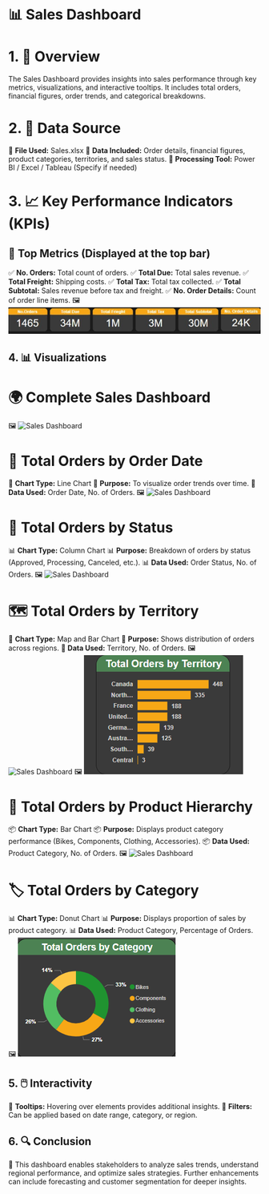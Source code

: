 ﻿# 📊 Sales Dashboard

# 1. 📝 Overview
The Sales Dashboard provides insights into sales performance through key metrics, visualizations, and interactive tooltips. It includes total orders, financial figures, order trends, and categorical breakdowns.

# 2. 📂 Data Source
📌 **File Used:** Sales.xlsx
📌 **Data Included:** Order details, financial figures, product categories, territories, and sales status.
📌 **Processing Tool:** Power BI / Excel / Tableau (Specify if needed)

# 3. 📈 Key Performance Indicators (KPIs)
## 🎯 Top Metrics (Displayed at the top bar)
✅ **No. Orders:** Total count of orders.
✅ **Total Due:** Total sales revenue.
✅ **Total Freight:** Shipping costs.
✅ **Total Tax:** Total tax collected.
✅ **Total Subtotal:** Sales revenue before tax and freight.
✅ **No. Order Details:** Count of order line items.
🖼️ ![Sales Dashboard](Images/Cards.jpg)

## 4. 📊 Visualizations
# 🌍 Complete Sales Dashboard
🖼️ ![Sales Dashboard](Images/salesdashboard.jpg)

# 📆 Total Orders by Order Date
📌 **Chart Type:** Line Chart
📌 **Purpose:** To visualize order trends over time.
📌 **Data Used:** Order Date, No. of Orders.
🖼️ ![Sales Dashboard](Images/linechart.png)


# 📌 Total Orders by Status
📊 **Chart Type:** Column Chart
📊 **Purpose:** Breakdown of orders by status (Approved, Processing, Canceled, etc.).
📊 **Data Used:** Order Status, No. of Orders.
🖼️ ![Sales Dashboard](Images/columnchart.png)


# 🗺️ Total Orders by Territory
📍 **Chart Type:** Map and Bar Chart
📍 **Purpose:** Shows distribution of orders across regions.
📍 **Data Used:** Territory, No. of Orders.
🖼️ ![Sales Dashboard](Images/Map.png)
🖼️ ![Sales Dashboard](Images/salestooltip1.png)


# 🛒 Total Orders by Product Hierarchy
📦 **Chart Type:** Bar Chart
📦 **Purpose:** Displays product category performance (Bikes, Components, Clothing, Accessories).
📦 **Data Used:** Product Category, No. of Orders.
🖼️ ![Sales Dashboard](Images/barchart.png)


# 🏷️ Total Orders by Category
📊 **Chart Type:** Donut Chart
📊 **Purpose:** Displays proportion of sales by product category.
📊 **Data Used:** Product Category, Percentage of Orders.
🖼️ ![Sales Dashboard](Images/salestooltip2.png)

## 5. 🖱️ Interactivity
🎯 **Tooltips:** Hovering over elements provides additional insights.
🎯 **Filters:** Can be applied based on date range, category, or region.
## 6. 🔍 Conclusion
🚀 This dashboard enables stakeholders to analyze sales trends, understand regional performance, and optimize sales strategies. Further enhancements can include forecasting and customer segmentation for deeper insights.
